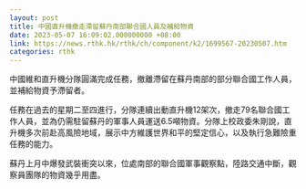 ```yaml
---
layout: post
title: 中國直升機撤走滯留蘇丹南部聯合國人員及補給物資
date: 2023-05-07 16:09:02.000000000 +08:00
link: https://news.rthk.hk/rthk/ch/component/k2/1699567-20230507.htm
categories: rthk
---
```


中國維和直升機分隊圓滿完成任務，撤離滯留在蘇丹南部的部分聯合國工作人員，並補給物資予滯留者。

任務在過去的星期二至四進行，分隊連續出動直升機12架次，撤走79名聯合國工作人員，並為仍需駐留蘇丹的軍事人員運送6.5噸物資。分隊上校政委朱剛說，直升機多次前赴高風險地域，展示中方維護世界和平的堅定信心，以及執行急難險重任務的能力。

蘇丹上月中爆發武裝衝突以來，位處南部的聯合國軍事觀察點，陸路交通中斷，觀察員團隊的物資幾乎用盡。
